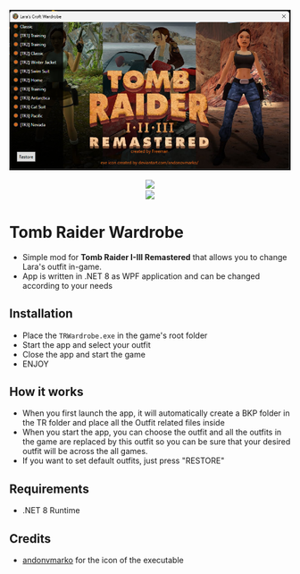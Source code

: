 ![img.png](img.png)
<div style="text-align: center;">
    <a href="https://www.buymeacoffee.com/foxapogames">
        <img width="40px" src="https://i.imgur.com/e3kk9J4.png" />
    </a>
    <br/>
    <a href = "https://paypal.me/foxapo">
        <img src="https://img.shields.io/badge/Paypal-donate-F0544C?style=for-the-badge&logo=paypal&logoColor=F0544C">
    </a>
</div>

# Tomb Raider Wardrobe

- Simple mod for **Tomb Raider I-III Remastered** that allows you to change Lara's outfit in-game.
- App is written in .NET 8 as WPF application and can be changed according to your needs

## Installation

- Place the `TRWardrobe.exe` in the game's root folder
- Start the app and select your outfit
- Close the app and start the game
- ENJOY

## How it works

- When you first launch the app, it will automatically create a BKP folder in the TR folder and place all the Outfit
  related files inside
- When you start the app, you can choose the outfit and all the outfits in the game are replaced by this outfit so you
  can be sure that your desired outfit will be across the all games.
- If you want to set default outfits, just press "RESTORE"

## Requirements

- .NET 8 Runtime

## Credits

- [andonvmarko](https://www.deviantart.com/andonovmarko/art/Tomb-Raider-I-III-Remastered-Icon-1023270894) for the icon
  of the executable
